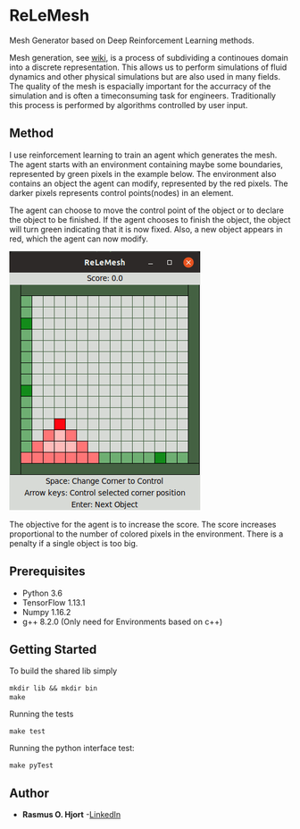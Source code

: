 # ReLeMesh 
Mesh Generator based on Deep Reinforcement Learning methods. 

Mesh generation, see [wiki](https://en.wikipedia.org/wiki/Mesh_generation), is a process of subdividing a continoues domain into a discrete representation. 
This allows us to perform simulations of fluid dynamics and other physical simulations but are also used in many fields. 
The quality of the mesh is espacially important for the accurracy of the simulation and is often a timeconsuming task for engineers. 
Traditionally this process is performed by algorithms controlled by user input. 

## Method
I use reinforcement learning to train an agent which generates the mesh. The agent starts with an environment containing maybe some boundaries, represented by green pixels in the example below. The environment also contains an object the agent can modify, represented by the red pixels. The darker pixels represents control points(nodes) in an element.   

The agent can choose to move the control point of the object or to declare the object to be finished. If the agent chooses to finish the object, the object will turn green indicating that it is now fixed. Also, a new object appears in red, which the agent can now modify. 
 
![load](https://raw.githubusercontent.com/rahj0/ReLeMesh/master/example.gif)

The objective for the agent is to increase the score. The score increases proportional to the number of colored pixels in the environment. There is a penalty if a single object is too big.

## Prerequisites

* Python 3.6
* TensorFlow 1.13.1
* Numpy 1.16.2
* g++ 8.2.0 (Only need for Environments based on c++)

## Getting Started

To build the shared lib simply
```
mkdir lib && mkdir bin
make
```

Running the tests
```
make test
```

Running the python interface test:
```
make pyTest
```

## Author

* **Rasmus O. Hjort** -[LinkedIn](linkedin.com/in/rasmus-o-hjort-b8179289)
